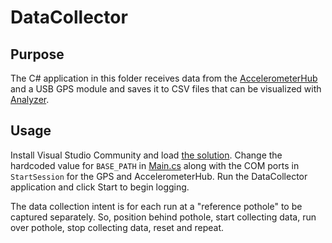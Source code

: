 # DataCollector

## Purpose

The C# application in this folder receives data from the [AccelerometerHub](../AccelerometerHub) and a USB GPS module and saves it to CSV files that can be visualized with [Analyzer](../Analyzer).

## Usage

Install Visual Studio Community and load [the solution](DataCollector.sln).  Change the hardcoded value for `BASE_PATH` in [Main.cs](DataCollector/Main.cs) along with the COM ports in `StartSession` for the GPS and AccelerometerHub.  Run the DataCollector application and click Start to begin logging.

The data collection intent is for each run at a "reference pothole" to be captured separately.  So, position behind pothole, start collecting data, run over pothole, stop collecting data, reset and repeat.

